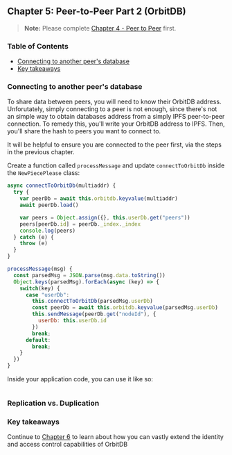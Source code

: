 ## Chapter 5: Peer-to-Peer Part 2 (OrbitDB)

> **Note:** Please complete [Chapter 4 - Peer to Peer](./04_P2P_Part_1.md) first.

<div>
  <h3>Table of Contents</h3>
 
- [Connecting to another peer's database](#connecting-to-another-peers-database)
- [Key takeaways](#key-takeaways)

</div>

### Connecting to another peer's database

To share data between peers, you will need to know their OrbitDB address. Unforutately, simply connecting to a peer is not enough, since there's not an simple way to obtain databases address from a simply IPFS peer-to-peer connection. To remedy this, you'll write your OrbitDB address to IPFS. Then, you'll share the hash to peers you want to connect to. 

It will be helpful to ensure you are connected to the peer first, via the steps in the previous chapter.

Create a function called `processMessage` and update `connectToOrbitDb` inside the `NewPiecePlease` class:

```javascript
async connectToOrbitDb(multiaddr) {
  try {
    var peerDb = await this.orbitdb.keyvalue(multiaddr)
    await peerDb.load()

    var peers = Object.assign({}, this.userDb.get("peers"))
    peers[peerDb.id] = peerDb._index._index
    console.log(peers)
  } catch (e) {
    throw (e)
  }
}

processMessage(msg) {
  const parsedMsg = JSON.parse(msg.data.toString())
  Object.keys(parsedMsg).forEach(async (key) => {
    switch(key) {
      case "userDb":
        this.connectToOrbitDb(parsedMsg.userDb)
        const peerDb = await this.orbitdb.keyvalue(parsedMsg.userDb)
        this.sendMessage(peerDb.get("nodeId"), {
          userDb: this.userDb.id
        })
        break;
      default:
        break;
    }
  })
}
```

Inside your application code, you can use it like so:

```javascript
```

### Replication vs. Duplication

### Key takeaways

Continue to [Chapter 6](./06_Identity_Permissions.md) to learn about how you can vastly extend the identity and access control capabilities of OrbitDB
